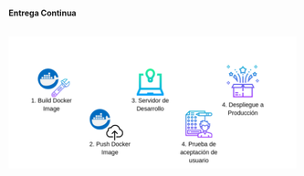 <h1 class="title" style="display:none">Marco Teórico</h1>

<h4 style="text-transform: none;"> Entrega Continua </h4>
<img src="media\images\entrega-continua-diagrama.png" alt="Proceso Tradicional de Despliegue" style="margin: 15px 0px;
                                                                            background: none;
                                                                            border: 0;
                                                                            box-shadow: none;">
